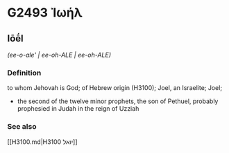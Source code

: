 # G2493 Ἰωήλ

## Iōḗl

_(ee-o-ale' | ee-oh-ALE | ee-oh-ALE)_

### Definition

to whom Jehovah is God; of Hebrew origin (H3100); Joel, an Israelite; Joel; 

- the second of the twelve minor prophets, the son of Pethuel, probably prophesied in Judah in the reign of Uzziah

### See also

[[H3100.md|H3100 יואל]]
